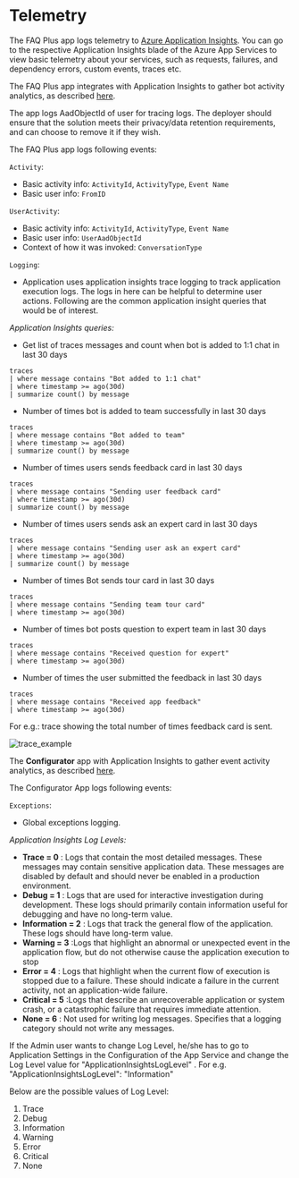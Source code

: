 # Telemetry

The FAQ Plus app logs telemetry to [Azure Application Insights](https://azure.microsoft.com/en-us/services/monitor/). You can go to the respective Application Insights blade of the Azure App Services to view basic telemetry about your services, such as requests, failures, and dependency errors, custom events, traces etc.

The FAQ Plus app integrates with Application Insights to gather bot activity analytics, as described [here](https://blog.botframework.com/2019/03/21/bot-analytics-behind-the-scenes/).

The app logs AadObjectId of user for tracing logs. The deployer should ensure that the solution meets their privacy/data retention requirements, and can choose to remove it if they wish.

The FAQ Plus app logs following events:

`Activity`:
- Basic activity info: `ActivityId`, `ActivityType`, `Event Name`
- Basic user info: `FromID`

`UserActivity`:
- Basic activity info: `ActivityId`, `ActivityType`, `Event Name`
- Basic user info: `UserAadObjectId`
- Context of how it was invoked: `ConversationType`

`Logging`:
- Application uses application insights trace logging to track application execution logs. The logs in here can be helpful to determine user actions. Following are the common application insight queries that would be of interest.

*Application Insights queries:*

- Get list of traces messages and count when bot is added to 1:1 chat in last 30 days

```
traces
| where message contains "Bot added to 1:1 chat"
| where timestamp >= ago(30d) 
| summarize count() by message
```
- Number of times bot is added to team successfully in last 30 days

```
traces
| where message contains "Bot added to team"
| where timestamp >= ago(30d) 
| summarize count() by message 
```
- Number of times users sends feedback card in last 30 days

```
traces
| where message contains "Sending user feedback card" 
| where timestamp >= ago(30d) 
| summarize count() by message  
```
- Number of times users sends ask an expert card in last 30 days

```
traces
| where message contains "Sending user ask an expert card"
| where timestamp >= ago(30d) 
| summarize count() by message  
```
- Number of times Bot sends tour card in last 30 days

```
traces
| where message contains "Sending team tour card"
| where timestamp >= ago(30d)
```
- Number of times bot posts question to expert team in last 30 days

```
traces
| where message contains "Received question for expert"
| where timestamp >= ago(30d)
```
- Number of times the user submitted the feedback in last 30 days

```
traces
| where message contains "Received app feedback"
| where timestamp >= ago(30d)
```
For e.g.: trace showing the total number of times feedback card is sent.

![trace_example](https://github.com/OfficeDev/microsoft-teams-apps-faqplus/wiki/Images/trace_example.png)

The **Configurator** app with Application Insights to gather event activity analytics, as described [here]((https://docs.microsoft.com/en-us/azure/azure-monitor/app/app-insights-overview)).

The Configurator App logs following events:

`Exceptions`:

- Global exceptions logging.

*Application Insights Log Levels:*
- **Trace = 0** : Logs that contain the most detailed messages. These messages may contain sensitive application data. These messages are disabled by default and should never be enabled in a production environment.
- **Debug = 1** : Logs that are used for interactive investigation during development. These logs should primarily contain information useful for debugging and have no long-term value.
- **Information = 2** : Logs that track the general flow of the application. These logs should have long-term value.
- **Warning = 3** :Logs that highlight an abnormal or unexpected event in the application flow, but do not otherwise cause the application execution to stop
- **Error = 4** : Logs that highlight when the current flow of execution is stopped due to a failure. These should indicate a failure in the current activity, not an application-wide failure.
- **Critical = 5** :Logs that describe an unrecoverable application or system crash, or a catastrophic failure that requires immediate attention.
- **None = 6** : Not used for writing log messages. Specifies that a logging category should not write any messages.

If the Admin user wants to change Log Level, he/she has to go to Application Settings in the Configuration of the App Service and change the Log Level value for "ApplicationInsightsLogLevel" .
For e.g. 
"ApplicationInsightsLogLevel": "Information"

Below are the possible values of Log Level:  
1. Trace
2. Debug
3. Information
4. Warning
5. Error
6. Critical
7. None
